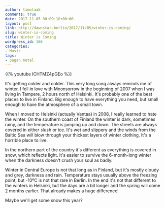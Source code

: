 ```yaml
---
author: timolaak
comments: true
date: 2017-11-05 00:09:18+00:00
layout: post
link: http://dawnstar.berlin/2017/11/05/winter-is-coming/
slug: winter-is-coming
title: Winter is Coming
wordpress_id: 166
categories:
- Music
tags:
- pagan metal
---
```


{{% youtube ICHTMZ4pGEo %}}

It's getting colder and colder. This very long song always reminds me of winter. I fell in love with Moonsorrow in the beginning of 2007 when I was living in Tampere, 2 hours north of Helsinki. It's probably one of the best places to live in Finland. Big enough to have everything you need, but small enough to have the atmosphere of a small town.

When I moved to Helsinki (actually Vantaa) in 2008, I really learned to hate the winter. On the southern coast of Finland the winter is dark, sometimes rainy, and the temperature is jumping up and down. The streets are always covered in either slush or ice. It's wet and slippery and the winds from the Baltic Sea will blow through your thickest layers of winter clothing. It's a horrible place to live.

In the northern part of the country it's different as everything is covered in snow, which reflects light. It's easier to survive the 6-month-long winter when the darkness doesn't crush your soul as badly.

Winter in Central Europe is not that long as in Finland, but it's mostly cloudy and grey, darkness and rain. Temperature stays usually above the freezing point, but -10ºC is not that rare in Berlin. In the end it's not that different to the winters in Helsinki, but the days are a bit longer and the spring will come 2 months earlier. That already makes a huge difference!

Maybe we'll get some snow this year?
